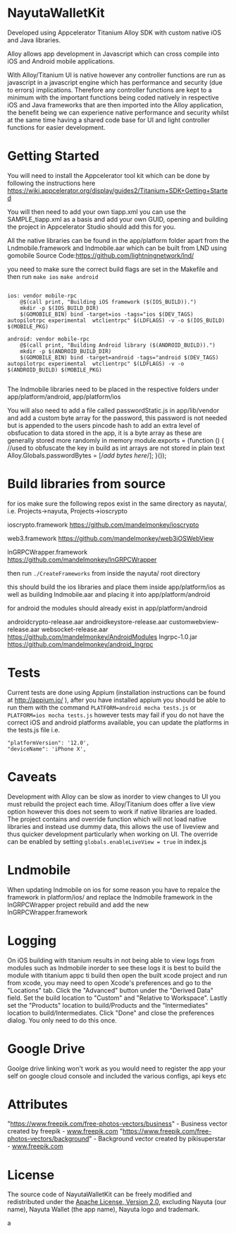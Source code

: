# NayutaWalletKit

Developed using Appcelerator Titanium Alloy SDK with custom native iOS and Java libraries.

Alloy allows app development in Javascript which can cross compile into iOS and Android mobile applications.

With Alloy/Titanium UI is native however any controller functions are run as javascript in a javascript engine which has performance and security (due to errors) implications.
Therefore any controller functions are kept to a minimum with the important functions being coded natively in respective iOS and Java frameworks that are then imported into the Alloy application, the benefit being we can experience native performance and security whilst at the same time having a shared code base for UI and light controller functions for easier development.

# Getting Started

You will need to install the Appcelerator tool kit which can be done by following the instructions here
https://wiki.appcelerator.org/display/guides2/Titanium+SDK+Getting+Started

You will then need to add your own tiapp.xml you can use the SAMPLE_tiapp.xml as a basis and add your own GUID, opening and building the project in Appcelerator Studio should add this for you.

All the native libraries can be found in the app/platform folder apart from the Lndmobile.framework and lndmobile.aar which can be built from LND using gomobile
Source Code:https://github.com/lightningnetwork/lnd/

you need to make sure the correct build flags are set in the Makefile and then run ```make ios``` ```make android```

```

ios: vendor mobile-rpc
	@$(call print, "Building iOS framework ($(IOS_BUILD)).")
	mkdir -p $(IOS_BUILD_DIR)
	$(GOMOBILE_BIN) bind -target=ios -tags="ios $(DEV_TAGS) autopilotrpc experimental  wtclientrpc" $(LDFLAGS) -v -o $(IOS_BUILD) $(MOBILE_PKG)

android: vendor mobile-rpc
	@$(call print, "Building Android library ($(ANDROID_BUILD)).")
	mkdir -p $(ANDROID_BUILD_DIR)
	$(GOMOBILE_BIN) bind -target=android -tags="android $(DEV_TAGS) autopilotrpc experimental  wtclientrpc" $(LDFLAGS) -v -o $(ANDROID_BUILD) $(MOBILE_PKG)


```

The lndmobile libraries need to be placed in the respective folders under app/platform/android, app/platform/ios

You will also need to add a file called passwordStatic.js in app/lib/vendor and add a custom byte array for the password, this password is not needed but is appended to the users pincode hash to add an extra level of obsfucation to data stored in the app, it is a byte array as these are generally stored more randomly in memory
module.exports = (function () {
	//used to obfuscate the key in build as int arrays are not stored in plain text
	Alloy.Globals.passwordBytes = [/*add bytes here*/];
}());

# Build libraries from source

for ios make sure the following repos exist in the same directory as nayuta/, i.e. Projects->nayuta, Projects->ioscrypto

ioscrypto.framework
https://github.com/mandelmonkey/ioscrypto

web3.framework
https://github.com/mandelmonkey/web3iOSWebView

lnGRPCWrapper.framework
https://github.com/mandelmonkey/lnGRPCWrapper

then run ```./CreateFrameworks``` from inside the nayuta/ root directory

this should build the ios libraries and place them inside app/platform/ios as well as building lndmobile.aar and placing it into app/platform/android 

for android the modules should already exist in app/platform/android

androidcrypto-release.aar
androidkeystore-release.aar
customwebview-release.aar
websocket-release.aar
https://github.com/mandelmonkey/AndroidModules
lngrpc-1.0.jar
https://github.com/mandelmonkey/android_lngrpc


# Tests

Current tests are done using Appium (installation instructions can be found at http://appium.io/ ), after you have installed appium you should be able to run them with the command ```PLATFORM=android mocha tests.js``` or ```PLATFORM=ios mocha tests.js``` however tests may fail if you do not have the correct iOS and android platforms available, you can update the platforms in the tests.js file i.e.
```
"platformVersion": '12.0',
"deviceName": 'iPhone X',
```

# Caveats

Development with Alloy can be slow as inorder to view changes to UI you must rebuild the project each time.
Alloy/Titanium does offer a live view option however this does not seem to work if native libraries are loaded.
The project contains and override function which will not load native libraries and instead use dummy data, this allows the use of liveview and thus quicker development
particularly when working on UI.
The override can be enabled by setting ```globals.enableLiveView = true``` in index.js


# Lndmobile

When updating lndmobile on ios for some reason you have to repalce the framework in platform/ios/ and replace the lndmobile framework in the lnGRPCWrapper project rebuild and add the new lnGRPCWrapper.framework
 
# Logging

On iOS building with titanium results in not being able to view logs from modules such as lndmobile
inorder to see these logs it is best to build the module with titanium appc ti build then open the built xcode project and run from xcode, you may need to 
open Xcode's preferences and go to the "Locations" tab. Click the "Advanced" button under the "Derived Data" field. Set the build location to "Custom" and "Relative to Workspace". Lastly set the "Products" location to build/Products and the "Intermediates" location to build/Intermediates. Click "Done" and close the preferences dialog. You only need to do this once.

# Google Drive

Goolge drive linking won't work as you would need to register the app your self on google cloud console and included the various configs, api keys etc


# Attributes
 "https://www.freepik.com/free-photos-vectors/business" - Business vector created by freepik - www.freepik.com
 "https://www.freepik.com/free-photos-vectors/background" - Background vector created by pikisuperstar - www.freepik.com
 
# License

The source code of NayutaWalletKit can be freely modified and redistributed under the [Apache License, Version 2.0](https://github.com/NayutaWalletKit/NayutaWalletKit/blob/master/LICENSE), excluding Nayuta (our name), Nayuta Wallet (the app name), Nayuta logo and trademark.

a
